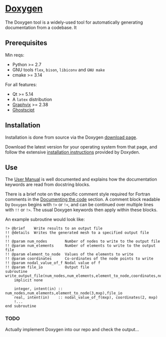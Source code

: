 # [Doxygen](https://www.doxygen.nl/)

The Doxygen tool is a widely-used tool for automatically generating documentation from a codebase.
It 

## Prerequisites

Min reqs:

- Python >= 2.7
- GNU tools `flex`, `bison`, `libiconv` and `GNU make`
- cmake >= 3.14

For all features:
- Qt >= 5.14
- A `latex` distribution
- [Graphvix](https://www.graphviz.org/) >= 2.38
- [Ghostscipt](https://www.ghostscript.com/)

## Installation

Installation is done from source via the Doxygen [download page](https://www.doxygen.nl/download.html).

Download the latest version for your operating system from that page, and follow the extensive [installation instructions](https://www.doxygen.nl/manual/install.html) provided by Doxyden.

## Use

The [User Manual](https://www.doxygen.nl/manual/index.html) is well documented and explains how the documentation keywords are read from docstring blocks.

There is a brief note on the specific comment style required for Fortran comments in the [Documenting the code](https://www.doxygen.nl/manual/docblocks.html#fortranblocks) section.
A comment block readable by `Doxygen` begins with `!>` or `!<`, and can be continued over multiple lines with `!!` or `!>`.
The usual Doxygen keywords then apply within these blocks.

An example subroutine would look like:

```Fortran
!> @brief    Write results to an output file
!! @details  Writes the generated mesh to a specified output file
!!
!! @param num_nodes        Number of nodes to write to the output file
!! @param num_elements     Number of elements to write to the output file
!! @param element_to_node  Values of the elements to write
!! @param coordinates      Co-ordinates of the node points to write
!! @param nodal_value_of_f Nodal value of f
!! @param file_io          Output file
subroutine write_output_file(num_nodes,num_elements,element_to_node,coordinates,nodal_value_of_f,file_io)
	implicit none
	
	integer, intent(in) :: num_nodes,num_elements,element_to_node(3,mxp),file_io
	real, intent(in)    :: nodal_value_of_f(mxp), coordinates(2, mxp)
	!...
end subroutine
```

### TODO

Actually implement Doxygen into our repo and check the output...
